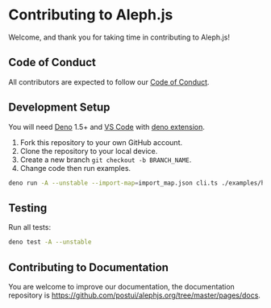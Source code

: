 # Contributing to Aleph.js

Welcome, and thank you for taking time in contributing to Aleph.js!

## Code of Conduct

All contributors are expected to follow our [Code of Conduct](CODE_OF_CONDUCT.md).

## Development Setup

You will need [Deno](https://deno.land/) 1.5+ and [VS Code](https://code.visualstudio.com/) with [deno extension](https://marketplace.visualstudio.com/items?itemName=denoland.vscode-deno).

1. Fork this repository to your own GitHub account.
2. Clone the repository to your local device.
3. Create a new branch `git checkout -b BRANCH_NAME`.
4. Change code then run examples.

```bash
deno run -A --unstable --import-map=import_map.json cli.ts ./examples/hello-world -L debug
```

## Testing

Run all tests:

```bash
deno test -A --unstable
```

## Contributing to Documentation

You are welcome to improve our documentation, the documentation repository is https://github.com/postui/alephjs.org/tree/master/pages/docs.
